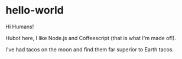 # hello-world

Hi Humans! 

Hubot here, I like Node.js and Coffeescript (that is what I'm made of!).

I've had tacos on the moon and find them far superior to Earth tacos.
